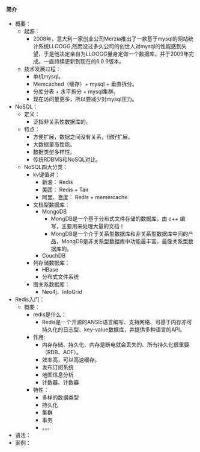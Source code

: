#### 简介

- 概要：
    - 起源：
        - 2008年，意大利一家创业公司Merzia推出了一款基于mysql的网站统计系统LLOOGG,然而没过多久公司的创世人对mysql的性能感到失望，于是他决定亲自为LLOOGG量身定做一个数据库，并于2009年完成。一直持续更新到现在的6.0.9版本。
    - 技术发展过程：
        - 单机mysql。
        - Memcached（缓存）+ mysql + 垂直拆分。
        - 分库分表 + 水平拆分 + mysql集群。
        - 现在访问量更多，所以要减少对mysql压力。
- NoSQL：
    - 定义：
        - 泛指非关系性数据库的。
    - 特点：
        - 方便扩展，数据之间没有关系，很好扩展。
        - 大数据量高性能。
        - 数据类型多样性。
        - 传统RDBMS和NoSQL对比。
    - NoSQL四大分类：
        - kv键值对：
            - 新浪： Redis
            - 美团： Redis + Tair
            - 阿里、百度： Redis + memercache
        - 文档型数据库：
            - MongoDB
                - MongDB是一个基于分布式文件存储的数据库，由 c++ 编写，主要用来处理大量的文档！
                - MongDB是一个介于关系型数据库和非关系型数据库中间的产品，MongDB是非关系型数据库中功能最丰富，最像关系型数据库的。
            - CouchDB
        - 列存储数据库：
            - HBase
            - 分布式文件系统
        - 图关系数据库：
            - Neo4j、InfoGrid
- Redis入门：
    - 概要：
        - redis是什么：
            - Redis是一个开源的ANSIc语言编写、支持网络、可基于内存亦可持久化的日志型、key-value数据库，并提供多种语言的API。
        - 作用:
            - 内存存储、持久化、内存是断电就会丢失的、所有持久化很重要（RDB、AOF）。
            - 效率高，可以高速缓存。
            - 发布订阅系统
            - 地图信息分析
            - 计数器、计数器
        - 特性：
            - 多样的数据类型
            - 持久化
            - 集群
            - 事务
            - 。。。
- 语法：
- 案例：
